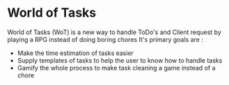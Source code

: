 World of Tasks
===========

World of Tasks (WoT) is a new way to handle ToDo's and Client request by playing a RPG instead of doing boring chores
It's primary goals are :
* Make the time estimation of tasks easier
* Supply templates of tasks to help the user to know how to handle tasks
* Gamify the whole process to make task cleaning a game instead of a chore
